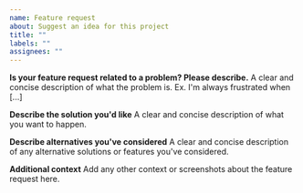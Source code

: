 ```yaml
---
name: Feature request
about: Suggest an idea for this project
title: ""
labels: ""
assignees: ""
---
```


<!--
This template is for creating feature requests with aws-sdk-js-tests package.
Use the following links for creating feature requests with AWS JS SDK v2/v3:
* v2 https://github.com/aws/aws-sdk-js/issues/new/choose
* v3 https://github.com/aws/aws-sdk-js-v3/issues/new/choose
-->

**Is your feature request related to a problem? Please describe.**
A clear and concise description of what the problem is. Ex. I'm always frustrated when [...]

**Describe the solution you'd like**
A clear and concise description of what you want to happen.

**Describe alternatives you've considered**
A clear and concise description of any alternative solutions or features you've considered.

**Additional context**
Add any other context or screenshots about the feature request here.

